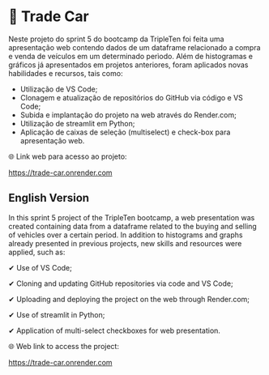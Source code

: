 # 🚗 Trade Car

Neste projeto do sprint 5 do bootcamp da TripleTen foi feita uma apresentação web contendo dados de um dataframe relacionado a compra e venda de veículos em um determinado perìodo. Além de histogramas e gráficos já apresentados em projetos anteriores, foram aplicados novas habilidades e recursos, tais como:

* Utilização de VS Code;
* Clonagem e atualização de repositórios do GitHub via código e VS Code;
* Subida e implantação do projeto na web através do Render.com;
* Utilização de streamlit em Python;
* Aplicação de caixas de seleção (multiselect) e check-box para apresentação web.

🌐 Link web para acesso ao projeto:

https://trade-car.onrender.com


## English Version


In this sprint 5 project of the TripleTen bootcamp, a web presentation was created containing data from a dataframe related to the buying and selling of vehicles over a certain period. In addition to histograms and graphs already presented in previous projects, new skills and resources were applied, such as:


✔ Use of VS Code;

✔ Cloning and updating GitHub repositories via code and VS Code;

✔ Uploading and deploying the project on the web through Render.com;

✔ Use of streamlit in Python;

✔ Application of multi-select checkboxes for web presentation.

🌐 Web link to access the project:

https://trade-car.onrender.com
